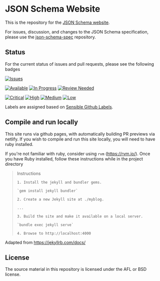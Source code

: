 # JSON Schema Website

This is the repository for the [JSON Schema website](http://json-schema.org).

For issues, discussion, and changes to the JSON Schema specification, please use the [json-schema-spec](https://github.com/json-schema-org/json-schema-spec) repository.

## Status
For the current status of issues and pull requests, please see the following badges

[![Issues](https://img.shields.io/github/issues-raw/json-schema-org/json-schema-org.github.io.svg)](https://github.com/json-schema-org/json-schema-org.github.io/issues)

[![Available](https://img.shields.io/github/issues/json-schema-org/json-schema-org.github.io/Status:%20Available.svg?color=brightgreen)](https://github.com/json-schema-org/json-schema-org.github.io/issues?q=is%3Aopen+is%3Aissue+label%3A%22Status%3A+Available%22) [![In Progress](https://img.shields.io/github/issues/json-schema-org/json-schema-org.github.io/Status:%20In%20Progress.svg)](https://github.com/json-schema-org/json-schema-org.github.io/labels/Status:%20In%20Progress) [![Review Needed](https://img.shields.io/github/issues/json-schema-org/json-schema-org.github.io/Status:%20Review%20Needed.svg)](https://github.com/json-schema-org/json-schema-org.github.io/labels/Status%3A%20Review%20Needed)

[![Critical](https://img.shields.io/github/issues/json-schema-org/json-schema-org.github.io/Priority:%20Critical.svg?color=critical
)](https://github.com/json-schema-org/json-schema-org.github.io/labels/Priority%3A%20Critical) [![High](https://img.shields.io/github/issues/json-schema-org/json-schema-org.github.io/Priority:%20High.svg?color=important)](https://github.com/json-schema-org/json-schema-org.github.io/labels/Priority%3A%20High) [![Medium](https://img.shields.io/github/issues/json-schema-org/json-schema-org.github.io/Priority:%20Medium.svg)](https://github.com/json-schema-org/json-schema-org.github.io/labels/Priority%3A%20Medium) [![Low](https://img.shields.io/github/issues/json-schema-org/json-schema-org.github.io/Priority:%20Low.svg)](https://github.com/json-schema-org/json-schema-org.github.io/labels/Priority%3A%20Low)

Labels are assigned based on [Sensible Github Labels](https://github.com/Relequestual/sensible-github-labels).

## Compile and run locally

This site runs via github pages, with automatically building PR previews via netlify.
If you wish to compile and run this site locally, you will need to have ruby installed.

If you're not familiar with ruby, consider using `rvm` (https://rvm.io/).
Once you have Ruby installed, follow these instructions while in the project directory

> Instructions
>
>     1. Install the jekyll and bundler gems.
>
>     `gem install jekyll bundler`
>
>     2. Create a new Jekyll site at ./myblog.
>
>     ...
>
>     3. Build the site and make it available on a local server.
>
>     `bundle exec jekyll serve`
>
>     4. Browse to http://localhost:4000

Adapted from https://jekyllrb.com/docs/

## License

The source material in this repository is licensed under the AFL or BSD license.
